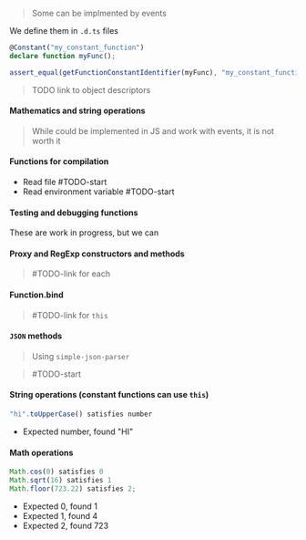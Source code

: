 > Some can be implmented by events

We define them in `.d.ts` files

```ts
@Constant("my_constant_function")
declare function myFunc();

assert_equal(getFunctionConstantIdentifier(myFunc), "my_constant_function")
```

> TODO link to object descriptors

#### Mathematics and string operations

> While could be implemented in JS and work with events, it is not worth it

#### Functions for compilation

- Read file #TODO-start
- Read environment variable #TODO-start

#### Testing and debugging functions

These are work in progress, but we can

#### Proxy and RegExp constructors and methods

> #TODO-link for each

#### Function.bind

> #TODO-link for `this`

#### `JSON` methods

> Using `simple-json-parser`


> #TODO-start

#### String operations (constant functions can use `this`)

```ts
"hi".toUpperCase() satisfies number
```

- Expected number, found "HI"

#### Math operations

```ts
Math.cos(0) satisfies 0
Math.sqrt(16) satisfies 1
Math.floor(723.22) satisfies 2;
```

- Expected 0, found 1
- Expected 1, found 4
- Expected 2, found 723

